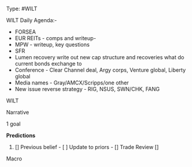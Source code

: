 Type: #WILT 

WILT
Daily Agenda:-
- FORSEA 
- EUR REITs - comps and writeup- 
- MPW - writeup, key questions 
- SFR 
- Lumen recovery 
	 write out new cap structure and recoveries
	 what do current bonds exchange to 
- Conference - Clear Channel deal, Argy corps, Venture global, Liberty global
- Media names - Gray/AMCX/Scripps/one other
- New issue reverse strategy - RIG, NSUS, SWN/CHK, FANG
 

WILT
 


Narrative

1 goal


**Predictions**

1) []
Previous belief - 
[ ]
Update to priors - 
[]
Trade Review
[]





Macro
